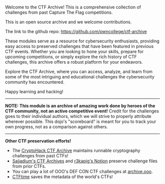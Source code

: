 Welcome to the CTF Archive! This is a comprehensive collection of challenges from past Capture The Flag competitions. 

This is an open source archive and we welcome contributions.

The link to the github repo: https://github.com/pwncollege/ctf-archive

These modules serve as a resource for cybersecurity enthusiasts, providing easy access to preserved challenges that have been featured in previous CTF events. Whether you are looking to hone your skills, prepare for upcoming competitions, or simply explore the rich history of CTF challenges, this archive offers a robust platform for your endeavors.

Explore the CTF Archive, where you can access, analyze, and learn from some of the most intriguing and educational challenges the cybersecurity community has encountered. 

Happy learning and hacking!

----
**NOTE: This module is an archive of amazing work done by heroes of the CTF community, not an active competitive event!** Credit for the challenges goes to their individual authors, which we will strive to properly attribute wherever possible. This dojo's "scoreboard" is meant for you to track your own progress, not as a comparison against others.

----
**Other CTF preservation efforts!**
- The [CryptoHack CTF Archive](https://cryptohack.org/challenges/ctf-archive/) maintains runnable cryptography challenges from past CTFs!
- [Sajjadium's CTF Archives](https://github.com/sajjadium/ctf-archives) and [r3kapig's Notion](https://r3kapig-not1on.notion.site/Index-docs-format-09007cb92ef649838d8057a64f0d99dc) preserve challenge files from prior CTFs.
- You can play a lot of OOO's DEF CON CTF challenges at [archive.ooo](https://archive.ooo/).
- [CTFtime](https://ctftime.org) saves the metadata of the world's CTFs!
